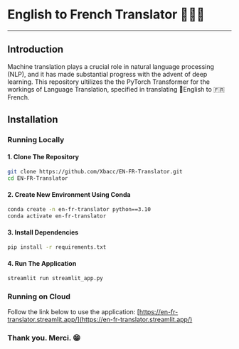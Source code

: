 # English to French Translator 🏴󠁧󠁢󠁥󠁮󠁧󠁿🇫🇷

***

## Introduction
Machine translation plays a crucial role in natural language processing (NLP), and it has made substantial progress with the advent of deep learning. This repository ultilizes the the PyTorch Transformer for the workings of Language Translation, specified in translating 🏴󠁧󠁢󠁥󠁮󠁧󠁿English to 🇫🇷French.

## Installation

### Running Locally

#### 1. **Clone The Repository**
```bash
git clone https://github.com/Xbacc/EN-FR-Translator.git
cd EN-FR-Translator
```
#### 2. **Create New Environment Using Conda**
```bash
conda create -n en-fr-translator python==3.10
conda activate en-fr-translator 
```
#### 3. **Install Dependencies**
```bash
pip install -r requirements.txt
```
#### 4. **Run The Application**
```bash
streamlit run streamlit_app.py
```

### Running on Cloud
Follow the link below to use the application:
[https://en-fr-translator.streamlit.app/](https://en-fr-translator.streamlit.app/)

### Thank you. Merci. 😁
